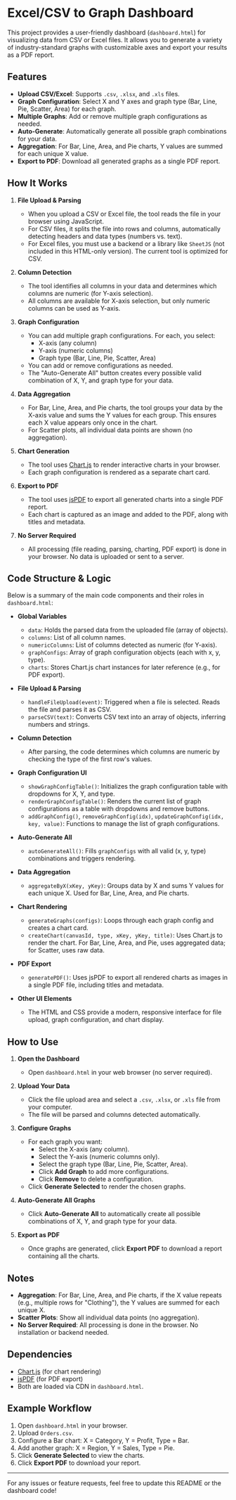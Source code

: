 # Excel/CSV to Graph Dashboard

This project provides a user-friendly dashboard (`dashboard.html`) for visualizing data from CSV or Excel files. It allows you to generate a variety of industry-standard graphs with customizable axes and export your results as a PDF report.

## Features
- **Upload CSV/Excel**: Supports `.csv`, `.xlsx`, and `.xls` files.
- **Graph Configuration**: Select X and Y axes and graph type (Bar, Line, Pie, Scatter, Area) for each graph.
- **Multiple Graphs**: Add or remove multiple graph configurations as needed.
- **Auto-Generate**: Automatically generate all possible graph combinations for your data.
- **Aggregation**: For Bar, Line, Area, and Pie charts, Y values are summed for each unique X value.
- **Export to PDF**: Download all generated graphs as a single PDF report.

## How It Works

1. **File Upload & Parsing**
   - When you upload a CSV or Excel file, the tool reads the file in your browser using JavaScript.
   - For CSV files, it splits the file into rows and columns, automatically detecting headers and data types (numbers vs. text).
   - For Excel files, you must use a backend or a library like `SheetJS` (not included in this HTML-only version). The current tool is optimized for CSV.

2. **Column Detection**
   - The tool identifies all columns in your data and determines which columns are numeric (for Y-axis selection).
   - All columns are available for X-axis selection, but only numeric columns can be used as Y-axis.

3. **Graph Configuration**
   - You can add multiple graph configurations. For each, you select:
     - X-axis (any column)
     - Y-axis (numeric columns)
     - Graph type (Bar, Line, Pie, Scatter, Area)
   - You can add or remove configurations as needed.
   - The "Auto-Generate All" button creates every possible valid combination of X, Y, and graph type for your data.

4. **Data Aggregation**
   - For Bar, Line, Area, and Pie charts, the tool groups your data by the X-axis value and sums the Y values for each group. This ensures each X value appears only once in the chart.
   - For Scatter plots, all individual data points are shown (no aggregation).

5. **Chart Generation**
   - The tool uses [Chart.js](https://www.chartjs.org/) to render interactive charts in your browser.
   - Each graph configuration is rendered as a separate chart card.

6. **Export to PDF**
   - The tool uses [jsPDF](https://github.com/parallax/jsPDF) to export all generated charts into a single PDF report.
   - Each chart is captured as an image and added to the PDF, along with titles and metadata.

7. **No Server Required**
   - All processing (file reading, parsing, charting, PDF export) is done in your browser. No data is uploaded or sent to a server.

## Code Structure & Logic

Below is a summary of the main code components and their roles in `dashboard.html`:

- **Global Variables**
  - `data`: Holds the parsed data from the uploaded file (array of objects).
  - `columns`: List of all column names.
  - `numericColumns`: List of columns detected as numeric (for Y-axis).
  - `graphConfigs`: Array of graph configuration objects (each with x, y, type).
  - `charts`: Stores Chart.js chart instances for later reference (e.g., for PDF export).

- **File Upload & Parsing**
  - `handleFileUpload(event)`: Triggered when a file is selected. Reads the file and parses it as CSV.
  - `parseCSV(text)`: Converts CSV text into an array of objects, inferring numbers and strings.

- **Column Detection**
  - After parsing, the code determines which columns are numeric by checking the type of the first row's values.

- **Graph Configuration UI**
  - `showGraphConfigTable()`: Initializes the graph configuration table with dropdowns for X, Y, and type.
  - `renderGraphConfigTable()`: Renders the current list of graph configurations as a table with dropdowns and remove buttons.
  - `addGraphConfig()`, `removeGraphConfig(idx)`, `updateGraphConfig(idx, key, value)`: Functions to manage the list of graph configurations.

- **Auto-Generate All**
  - `autoGenerateAll()`: Fills `graphConfigs` with all valid (x, y, type) combinations and triggers rendering.

- **Data Aggregation**
  - `aggregateByX(xKey, yKey)`: Groups data by X and sums Y values for each unique X. Used for Bar, Line, Area, and Pie charts.

- **Chart Rendering**
  - `generateGraphs(configs)`: Loops through each graph config and creates a chart card.
  - `createChart(canvasId, type, xKey, yKey, title)`: Uses Chart.js to render the chart. For Bar, Line, Area, and Pie, uses aggregated data; for Scatter, uses raw data.

- **PDF Export**
  - `generatePDF()`: Uses jsPDF to export all rendered charts as images in a single PDF file, including titles and metadata.

- **Other UI Elements**
  - The HTML and CSS provide a modern, responsive interface for file upload, graph configuration, and chart display.

## How to Use

1. **Open the Dashboard**
   - Open `dashboard.html` in your web browser (no server required).

2. **Upload Your Data**
   - Click the file upload area and select a `.csv`, `.xlsx`, or `.xls` file from your computer.
   - The file will be parsed and columns detected automatically.

3. **Configure Graphs**
   - For each graph you want:
     - Select the X-axis (any column).
     - Select the Y-axis (numeric columns only).
     - Select the graph type (Bar, Line, Pie, Scatter, Area).
     - Click **Add Graph** to add more configurations.
     - Click **Remove** to delete a configuration.
   - Click **Generate Selected** to render the chosen graphs.

4. **Auto-Generate All Graphs**
   - Click **Auto-Generate All** to automatically create all possible combinations of X, Y, and graph type for your data.

5. **Export as PDF**
   - Once graphs are generated, click **Export PDF** to download a report containing all the charts.

## Notes
- **Aggregation**: For Bar, Line, Area, and Pie charts, if the X value repeats (e.g., multiple rows for "Clothing"), the Y values are summed for each unique X.
- **Scatter Plots**: Show all individual data points (no aggregation).
- **No Server Required**: All processing is done in the browser. No installation or backend needed.

## Dependencies
- [Chart.js](https://www.chartjs.org/) (for chart rendering)
- [jsPDF](https://github.com/parallax/jsPDF) (for PDF export)
- Both are loaded via CDN in `dashboard.html`.

## Example Workflow
1. Open `dashboard.html` in your browser.
2. Upload `Orders.csv`.
3. Configure a Bar chart: X = Category, Y = Profit, Type = Bar.
4. Add another graph: X = Region, Y = Sales, Type = Pie.
5. Click **Generate Selected** to view the charts.
6. Click **Export PDF** to download your report.

---

For any issues or feature requests, feel free to update this README or the dashboard code! 